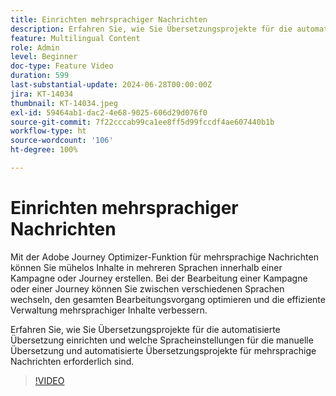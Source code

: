 ```yaml
---
title: Einrichten mehrsprachiger Nachrichten
description: Erfahren Sie, wie Sie Übersetzungsprojekte für die automatisierte Übersetzung einrichten und welche Spracheinstellungen für die manuelle Übersetzung und automatisierte Übersetzungsprojekte für mehrsprachige Nachrichten erforderlich sind.
feature: Multilingual Content
role: Admin
level: Beginner
doc-type: Feature Video
duration: 599
last-substantial-update: 2024-06-28T00:00:00Z
jira: KT-14034
thumbnail: KT-14034.jpeg
exl-id: 59464ab1-dac2-4e68-9025-606d29d076f0
source-git-commit: 7f22cccab99ca1ee8ff5d99fccdf4ae607440b1b
workflow-type: ht
source-wordcount: '106'
ht-degree: 100%

---
```


# Einrichten mehrsprachiger Nachrichten

Mit der Adobe Journey Optimizer-Funktion für mehrsprachige Nachrichten können Sie mühelos Inhalte in mehreren Sprachen innerhalb einer Kampagne oder Journey erstellen. Bei der Bearbeitung einer Kampagne oder einer Journey können Sie zwischen verschiedenen Sprachen wechseln, den gesamten Bearbeitungsvorgang optimieren und die effiziente Verwaltung mehrsprachiger Inhalte verbessern.

Erfahren Sie, wie Sie Übersetzungsprojekte für die automatisierte Übersetzung einrichten und welche Spracheinstellungen für die manuelle Übersetzung und automatisierte Übersetzungsprojekte für mehrsprachige Nachrichten erforderlich sind.
 
>[!VIDEO](https://video.tv.adobe.com/v/3453552/?learn=on&captions=ger)
